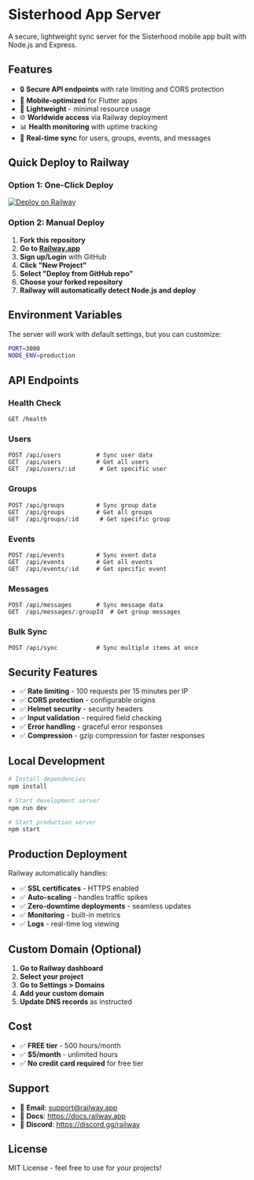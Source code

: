 # Sisterhood App Server

A secure, lightweight sync server for the Sisterhood mobile app built with Node.js and Express.

## Features

- 🔒 **Secure API endpoints** with rate limiting and CORS protection
- 📱 **Mobile-optimized** for Flutter apps
- 🚀 **Lightweight** - minimal resource usage
- 🌐 **Worldwide access** via Railway deployment
- 📊 **Health monitoring** with uptime tracking
- 🔄 **Real-time sync** for users, groups, events, and messages

## Quick Deploy to Railway

### Option 1: One-Click Deploy
[![Deploy on Railway](https://railway.app/button.svg)](https://railway.app/template/deploy)

### Option 2: Manual Deploy

1. **Fork this repository**
2. **Go to [Railway.app](https://railway.app)**
3. **Sign up/Login** with GitHub
4. **Click "New Project"**
5. **Select "Deploy from GitHub repo"**
6. **Choose your forked repository**
7. **Railway will automatically detect Node.js and deploy**

## Environment Variables

The server will work with default settings, but you can customize:

```bash
PORT=3000
NODE_ENV=production
```

## API Endpoints

### Health Check
```
GET /health
```

### Users
```
POST /api/users          # Sync user data
GET  /api/users          # Get all users
GET  /api/users/:id       # Get specific user
```

### Groups
```
POST /api/groups         # Sync group data
GET  /api/groups         # Get all groups
GET  /api/groups/:id      # Get specific group
```

### Events
```
POST /api/events         # Sync event data
GET  /api/events         # Get all events
GET  /api/events/:id     # Get specific event
```

### Messages
```
POST /api/messages       # Sync message data
GET  /api/messages/:groupId  # Get group messages
```

### Bulk Sync
```
POST /api/sync           # Sync multiple items at once
```

## Security Features

- ✅ **Rate limiting** - 100 requests per 15 minutes per IP
- ✅ **CORS protection** - configurable origins
- ✅ **Helmet security** - security headers
- ✅ **Input validation** - required field checking
- ✅ **Error handling** - graceful error responses
- ✅ **Compression** - gzip compression for faster responses

## Local Development

```bash
# Install dependencies
npm install

# Start development server
npm run dev

# Start production server
npm start
```

## Production Deployment

Railway automatically handles:
- ✅ **SSL certificates** - HTTPS enabled
- ✅ **Auto-scaling** - handles traffic spikes
- ✅ **Zero-downtime deployments** - seamless updates
- ✅ **Monitoring** - built-in metrics
- ✅ **Logs** - real-time log viewing

## Custom Domain (Optional)

1. **Go to Railway dashboard**
2. **Select your project**
3. **Go to Settings > Domains**
4. **Add your custom domain**
5. **Update DNS records** as instructed

## Cost

- ✅ **FREE tier** - 500 hours/month
- ✅ **$5/month** - unlimited hours
- ✅ **No credit card required** for free tier

## Support

- 📧 **Email**: support@railway.app
- 📖 **Docs**: https://docs.railway.app
- 💬 **Discord**: https://discord.gg/railway

## License

MIT License - feel free to use for your projects!
